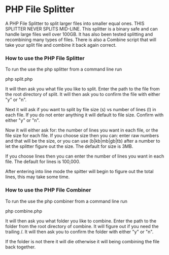 # PHP File Splitter
A PHP File Splitter to split larger files into smaller equal ones. THIS SPLITTER NEVER SPLITS MID-LINE. This splitter is a binary safe and can handle large files well over 100GB. It has also been tested splitting and recombining many types of files. There is also a Combine script that will take your split file and combine it back again correct.

### How to use the PHP File Splitter
To run the use the php splitter from a command line run

php split.php

It will then ask you what file you like to split.
Enter the path to the file from the root directory of split.
It will then ask you to confirm the file with either "y" or "n".

Next it will ask if you want to split by file size (s) vs number of lines (l) in each file.
If you do not enter anything it will default to file size.
Confirm with either "y" or "n".

Now it will either ask for: the number of lines you want in each file, or the file size for each file.
If you choose size then you can: enter raw numbers and that will be the size, or you can use (b|kb|mb|gb|tb) after a number to let the splitter figure out the size.
The default for size is 3MB.

If you choose lines then you can enter the number of lines you want in each file.
The default for lines is 100,000.

After entering into line mode the spitter will begin to figure out the total lines, this may take some time.


### How to use the PHP File Combiner
To run the use the php combiner from a command line run

php combine.php

It will then ask you what folder you like to combine.
Enter the path to the folder from the root directory of combine.
It will figure out if you need the trailing /.
It will then ask you to confirm the folder with either "y" or "n".

If the folder is not there it will die otherwise it will being combining the file back together.